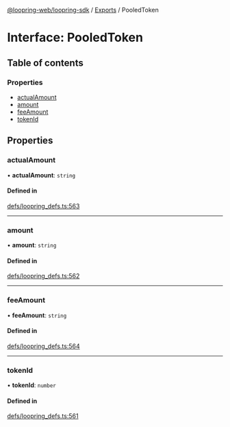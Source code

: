[@loopring-web/loopring-sdk](../README.md) / [Exports](../modules.md) / PooledToken

# Interface: PooledToken

## Table of contents

### Properties

- [actualAmount](PooledToken.md#actualamount)
- [amount](PooledToken.md#amount)
- [feeAmount](PooledToken.md#feeamount)
- [tokenId](PooledToken.md#tokenid)

## Properties

### actualAmount

• **actualAmount**: `string`

#### Defined in

[defs/loopring_defs.ts:563](https://github.com/Loopring/loopring_sdk/blob/532648f/src/defs/loopring_defs.ts#L563)

___

### amount

• **amount**: `string`

#### Defined in

[defs/loopring_defs.ts:562](https://github.com/Loopring/loopring_sdk/blob/532648f/src/defs/loopring_defs.ts#L562)

___

### feeAmount

• **feeAmount**: `string`

#### Defined in

[defs/loopring_defs.ts:564](https://github.com/Loopring/loopring_sdk/blob/532648f/src/defs/loopring_defs.ts#L564)

___

### tokenId

• **tokenId**: `number`

#### Defined in

[defs/loopring_defs.ts:561](https://github.com/Loopring/loopring_sdk/blob/532648f/src/defs/loopring_defs.ts#L561)

